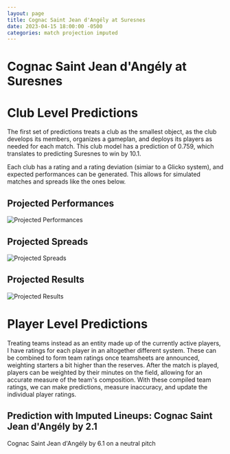 ```yaml
---  
layout: page  
title: Cognac Saint Jean d'Angély at Suresnes  
date: 2023-04-15 18:00:00 -0500  
categories: match projection imputed  
---
```

# Cognac Saint Jean d'Angély at Suresnes

# Club Level Predictions


The first set of predictions treats a club as the smallest object, as the club develops its members, organizes a gameplan, and deploys its players as needed for each match. This club model has a prediction of 0.759, which translates to predicting Suresnes to win by 10.1.

Each club has a rating and a rating deviation (simiar to a Glicko system), and expected performances can be generated. This allows for simulated matches and spreads like the ones below.
## Projected Performances


![Projected Performances](plots/performances_2023-04-15-Suresnes-CognacSaintJeand'Angély.png)
## Projected Spreads


![Projected Spreads](plots/spreads_2023-04-15-Suresnes-CognacSaintJeand'Angély.png)
## Projected Results


![Projected Results](plots/resultbar_2023-04-15-Suresnes-CognacSaintJeand'Angély.png)
# Player Level Predictions


Treating teams instead as an entity made up of the currently active players, I have ratings for each player in an altogether different system. These can be combined to form team ratings once teamsheets are announced, weighting starters a bit higher than the reserves. After the match is played, players can be weighted by their minutes on the field, allowing for an accurate measure of the team's composition. With these compiled team ratings, we can make predictions, measure inaccuracy, and update the individual player ratings.
## Prediction with Imputed Lineups: Cognac Saint Jean d'Angély by 2.1


Cognac Saint Jean d'Angély by 6.1 on a neutral pitch

